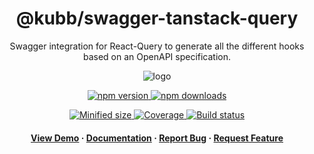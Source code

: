 <div align="center">

  <!-- <img src="assets/logo.png" alt="logo" width="200" height="auto" /> -->
  <h1>@kubb/swagger-tanstack-query</h1>
  
  <p>
   Swagger integration for React-Query to generate all the different hooks based on an OpenAPI specification.
  </p>  
  <img src="https://raw.githubusercontent.com/kubb-project/kubb/main/assets/banner.png" alt="logo"  height="auto" />

  <!-- Badges -->
  <p>
  <a href="https://www.npmjs.com/package/@kubb/swagger-tanstack-query" target="_blank">
    <img alt="npm version" src="https://img.shields.io/npm/v/@kubb/swagger-tanstack-query?style=for-the-badge"/>
  </a>

  <a href="https://www.npmjs.com/package/@kubb/swagger-tanstack-query" target="_blank">
    <img alt="npm downloads" src="https://img.shields.io/npm/dm/@kubb/swagger-tanstack-query?style=for-the-badge"/>
  </a>
  </p>
    
  <p> 
  <a href="https://www.npmjs.com/package/@kubb/swagger-tanstack-query" target="_blank">
    <img alt="Minified size" src="https://img.shields.io/bundlephobia/min/@kubb/swagger-tanstack-query?style=for-the-badge"/>
  </a>
    
  <a href="https://www.npmjs.com/package/@kubb/swagger-tanstack-query" target="_blank">
    <img alt="Coverage" src="https://img.shields.io/codecov/c/github/kubb-project/kubb?style=for-the-badge"/>
  </a>
    
  <a href="https://www.npmjs.com/package/@kubb/swagger-tanstack-query" target="_blank">
    <img alt="Build status" src="https://img.shields.io/github/actions/workflow/status/kubb-project/kubb/ci.yaml?style=for-the-badge"/>
  </a>
  
  
  <!-- ALL-CONTRIBUTORS-BADGE:START - Do not remove or modify this section -->
  <!-- ALL-CONTRIBUTORS-BADGE:END -->
  </p>
   
  <h4>
    <a href="https://codesandbox.io/s/github/kubb-project/kubb/tree/main/examples/typescript" target="_blank">View Demo</a>
    <span> · </span>
      <a href="https://kubb.dev/" target="_blank">Documentation</a>
    <span> · </span>
      <a href="https://github.com/kubb-project/kubb/issues/" target="_blank">Report Bug</a>
    <span> · </span>
      <a href="https://github.com/kubb-project/kubb/issues/" target="_blank">Request Feature</a>
  </h4>
</div>
